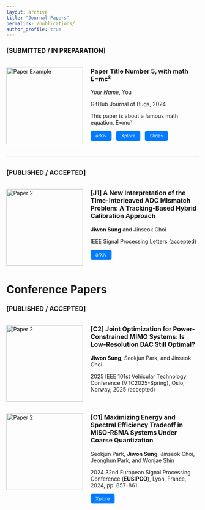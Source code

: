 ```yaml
---
layout: archive
title: "Journal Papers"
permalink: /publications/
author_profile: true
---
```


### \[SUBMITTED / IN PREPARATION\]

<br>

<div style="display: flex; align-items: flex-start; margin-bottom: 30px; border-bottom: 1px solid #eee; padding-bottom: 20px;">
  <img src="/images/paper-example.png" alt="Paper Example" style="width: 200px; height: auto; margin-right: 20px; flex-shrink: 0;">
  <div>
    <h3 style="margin-top: 0;">Paper Title Number 5, with math E=mc²</h3>
    <p><em>Your Name</em>, You</p>
    <p>GitHub Journal of Bugs, 2024</p>
    <p>This paper is about a famous math equation, E=mc²</p>
    <p>
      <a href="https://arxiv.org/abs/2024.xxxxx" class="btn btn--primary btn--small">arXiv</a>
      <a href="http://academicpages.github.io/files/paper3.pdf" class="btn btn--primary btn--small">Xplore</a>
      <a href="/files/paper5-slides.pdf" class="btn btn--primary btn--small">Slides</a>
    </p>
  </div>
</div>

### \[PUBLISHED / ACCEPTED\]

<br>

<div style="display: flex; align-items: flex-start; margin-bottom: 30px;">
  <img src="/images/paper2-teaser.png" alt="Paper 2" style="width: 200px; height: auto; margin-right: 20px; flex-shrink: 0;">
  <div>
    <h3 style="margin-top: 0;"> [J1] A New Interpretation of the Time-Interleaved ADC Mismatch Problem: A Tracking-Based Hybrid Calibration Approach </h3>
    <p> <strong>Jiwon Sung</strong> and Jinseok Choi </p>
    <p> IEEE Signal Processing Letters (accepted) </p>
    <p>
      <a href="https://arxiv.org/abs/2503.10022" class="btn btn--primary btn--small">arXiv</a>
      <!-- <a href="https://ieeexplore.ieee.org/abstract/document/10714955" class="btn btn--primary btn--small">Xplore</a> -->
    </p>
  </div>
</div>



Conference Papers
======

### \[PUBLISHED / ACCEPTED\]

<br>

<div style="display: flex; align-items: flex-start; margin-bottom: 30px;">
  <img src="/images/paper2-teaser.png" alt="Paper 2" style="width: 200px; height: auto; margin-right: 20px; flex-shrink: 0;">
  <div>
    <h3 style="margin-top: 0;"> [C2] Joint Optimization for Power-Constrained MIMO Systems: Is Low-Resolution DAC Still Optimal? </h3>
    <p> <strong>Jiwon Sung</strong>, Seokjun Park, and Jinseok Choi </p>
    <p> 2025 IEEE 101st Vehicular Technology Conference (VTC2025-Spring), Oslo, Norway, 2025 (accepted) </p>
    <p>
      <!-- <a href="https://ieeexplore.ieee.org/abstract/document/10714955" class="btn btn--primary btn--small">Xplore</a> -->
    </p>
  </div>
</div>

<div style="display: flex; align-items: flex-start; margin-bottom: 30px;">
  <img src="/images/paper2-teaser.png" alt="Paper 2" style="width: 200px; height: auto; margin-right: 20px; flex-shrink: 0;">
  <div>
    <h3 style="margin-top: 0;"> [C1] Maximizing Energy and Spectral Efficiency Tradeoff in MISO-RSMA Systems Under Coarse Quantization </h3>
    <p> Seokjun Park, <strong>Jiwon Sung</strong>, Jinseok Choi, Jeonghun Park, and Wonjae Shin </p>
    <p> 2024 32nd European Signal Processing Conference (<strong>EUSIPCO</strong>), Lyon, France, 2024, pp. 857-861 </p>
    <p>
      <a href="https://ieeexplore.ieee.org/abstract/document/10714955" class="btn btn--primary btn--small">Xplore</a>
    </p>
  </div>
</div>

<style>
.btn--small {
  font-size: 0.75rem;
  padding: 0.25rem 0.75rem;
  margin-right: 0.5rem;
  margin-bottom: 0.5rem;
  text-decoration: none;
  border-radius: 4px;
  display: inline-block;
}

.btn--primary {
  background-color: #007bff;
  color: white;
  border: 1px solid #007bff;
}

.btn--primary:hover {
  background-color: #0056b3;
  border-color: #0056b3;
  color: white;
  text-decoration: none;
}

/* Responsive design */
@media (max-width: 768px) {
  div[style*="display: flex"] {
    flex-direction: column !important;
  }
  
  img[style*="width: 200px"] {
    width: 100% !important;
    max-width: 300px !important;
    margin-right: 0 !important;
    margin-bottom: 15px !important;
  }
}
</style>
